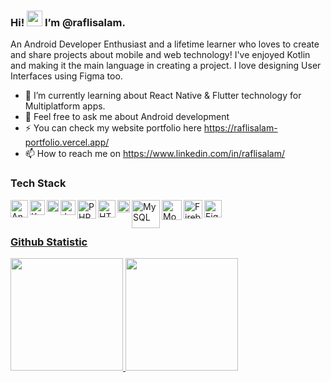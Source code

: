 ### Hi! <img src="https://media.giphy.com/media/hvRJCLFzcasrR4ia7z/giphy.gif" width="25px"> I’m @raflisalam.

An Android Developer Enthusiast and a lifetime learner who loves to create and share projects about mobile and web technology! I've enjoyed Kotlin and making it the main language in creating a project. I love designing User Interfaces using Figma too.

- 🌱 I’m currently learning about React Native & Flutter technology for Multiplatform apps.
- 💬 Feel free to ask me about Android development
- ⚡ You can check my website portfolio here https://raflisalam-portfolio.vercel.app/
- 📫 How to reach me on https://www.linkedin.com/in/raflisalam/

### Tech Stack
  <a href="#"><img align="left" alt="Android" title="Android" width="28px" src="https://upload.wikimedia.org/wikipedia/commons/6/64/Android_logo_2019_%28stacked%29.svg" /></a>
  <a href="#"><img align="left" alt="Kotlin" title="Kotlin" width="24px" src="https://upload.wikimedia.org/wikipedia/commons/0/06/Kotlin_Icon.svg" /></a>
  <a href="#"><img align="left" alt="Java" title="Java" width="19px" src="https://upload.wikimedia.org/wikipedia/en/3/30/Java_programming_language_logo.svg" /></a>
  <a href="#"><img align="left" alt="JavaScript" title="JavaScript" width="24px" src="https://upload.wikimedia.org/wikipedia/commons/9/99/Unofficial_JavaScript_logo_2.svg" /></a>
  <a href="#"><img align="left" alt="PHP" title="PHP" width="30px" src="https://www.freepnglogos.com/uploads/php-logo-png/php-logo-php-elephant-logo-vectors-download-5.png" />
  <a href="#"><img align="left" alt="HTML" title="HTML" width="28px" src="https://upload.wikimedia.org/wikipedia/commons/6/61/HTML5_logo_and_wordmark.svg" />
  <a href="#"><img align="left" alt="CSS" title="CSS" width="20px" src="https://upload.wikimedia.org/wikipedia/commons/d/d5/CSS3_logo_and_wordmark.svg" />
  <a href="#"><img align="left" alt="MySQL" title="MySQL" width="45px" src="https://upload.wikimedia.org/wikipedia/id/a/a9/MySQL.png" />
  <a href="#"><img align="left" alt="MongoDB" title="MongoDB" width="32px" src="https://wiki.easyvista.com/xwiki/bin/download/Documentation/EV%20Observe%20-%20All%20Menus/Resources%20-%20EV%20Observe%20-%20Product%20Logos/WebHome/29.jpg?rev=1.1" />
  <a href="#"><img align="left" alt="Firebase" title="Firebase" width="30px" src="https://www.gstatic.com/devrel-devsite/prod/vbad4fd6eb290ad214822e7a397f826be8dbcc36ca2a922ba48f41fb14286829c/firebase/images/touchicon-180.png" />
  <a href="#"><img align="left" alt="Figma" title="Figma" width="28px" src="https://assets.asana.biz/transform/ba9b63a3-f255-4088-b5fe-14ab4628f50b/logo-app-figma" />
  <br>
  <br>

### Github Statistic
<p align="left">
<a href="[https://github.com/dimasmds](https://github.com/raflisalam)">
  <img height="180em" src="https://github-readme-stats-eight-theta.vercel.app/api?username=raflisalam&show_icons=true&theme=algolia&include_all_commits=true&count_private=true"/>
  <img height="180em" src="https://github-readme-stats-eight-theta.vercel.app/api/top-langs/?username=raflisalam&layout=compact&langs_count=8&theme=algolia"/>
</a>
</p>
